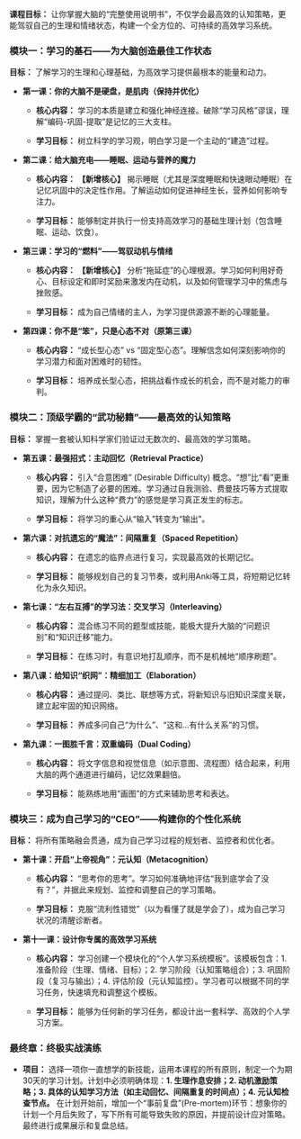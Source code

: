 
**课程目标：** 让你掌握大脑的“完整使用说明书”，不仅学会最高效的认知策略，更能驾驭自己的生理和情绪状态，构建一个全方位的、可持续的高效学习系统。

### 模块一：学习的基石——为大脑创造最佳工作状态

**目标：** 了解学习的生理和心理基础，为高效学习提供最根本的能量和动力。

- **第一课：你的大脑不是硬盘，是肌肉（保持并优化）**
    
    - **核心内容：** 学习的本质是建立和强化神经连接。破除“学习风格”谬误，理解“编码-巩固-提取”是记忆的三大支柱。
        
    - **学习目标：** 树立科学的学习观，明白学习是一个主动的“建造”过程。
        
- **第二课：给大脑充电——睡眠、运动与营养的魔力**
    
    - **核心内容：** **【新增核心】** 揭示睡眠（尤其是深度睡眠和快速眼动睡眠）在记忆巩固中的决定性作用。了解运动如何促进神经生长，营养如何影响专注力。
        
    - **学习目标：** 能够制定并执行一份支持高效学习的基础生理计划（包含睡眠、运动、饮食）。
        
- **第三课：学习的“燃料”——驾驭动机与情绪**
    
    - **核心内容：** **【新增核心】** 分析“拖延症”的心理根源。学习如何利用好奇心、目标设定和即时奖励来激发内在动机，以及如何管理学习中的焦虑与挫败感。
        
    - **学习目标：** 成为自己情绪的主人，为学习提供源源不断的心理能量。
        
- **第四课：你不是“笨”，只是心态不对（原第三课）**
    
    - **核心内容：** “成长型心态” vs “固定型心态”。理解信念如何深刻影响你的学习潜力和面对困难时的韧性。
        
    - **学习目标：** 培养成长型心态，把挑战看作成长的机会，而不是对能力的审判。
        

### 模块二：顶级学霸的“武功秘籍”——最高效的认知策略

**目标：** 掌握一套被认知科学家们验证过无数次的、最高效的学习策略。

- **第五课：最强招式：主动回忆（Retrieval Practice）**
    
    - **核心内容：** 引入“合意困难” (Desirable Difficulty) 概念。“想”比“看”更重要，因为它制造了必要的困难。学习通过自我测验、费曼技巧等方式提取知识，理解为什么这种“费力”的感觉是学习真正发生的标志。
        
    - **学习目标：** 将学习的重心从“输入”转变为“输出”。
        
- **第六课：对抗遗忘的“魔法”：间隔重复（Spaced Repetition）**
    
    - **核心内容：** 在遗忘的临界点进行复习，实现最高效的长期记忆。
        
    - **学习目标：** 能够规划自己的复习节奏，或利用Anki等工具，将短期记忆转化为永久知识。
        
- **第七课：“左右互搏”的学习法：交叉学习（Interleaving）**
    
    - **核心内容：** 混合练习不同的题型或技能，能极大提升大脑的“问题识别”和“知识迁移”能力。
        
    - **学习目标：** 在练习时，有意识地打乱顺序，而不是机械地“顺序刷题”。
        
- **第八课：给知识“织网”：精细加工（Elaboration）**
    
    - **核心内容：** 通过提问、类比、联想等方式，将新知识与旧知识深度关联，建立起牢固的知识网络。
        
    - **学习目标：** 养成多问自己“为什么”、“这和...有什么关系”的习惯。
        
- **第九课：一图胜千言：双重编码（Dual Coding）**
    
    - **核心内容：** 将文字信息和视觉信息（如示意图、流程图）结合起来，利用大脑的两个通道进行编码，记忆效果翻倍。
        
    - **学习目标：** 能熟练地用“画图”的方式来辅助思考和表达。
        

### 模块三：成为自己学习的“CEO”——构建你的个性化系统

**目标：** 将所有策略融会贯通，成为自己学习过程的规划者、监控者和优化者。

- **第十课：开启“上帝视角”：元认知（Metacognition）**
    
    - **核心内容：** “思考你的思考”。学习如何准确地评估“我到底学会了没有？”，并据此来规划、监控和调整自己的学习策略。
        
    - **学习目标：** 克服“流利性错觉”（以为看懂了就是学会了），成为自己学习状况的清醒诊断者。
        
- **第十一课：设计你专属的高效学习系统**
    
    - **核心内容：** 学习创建一个模块化的“个人学习系统模板”。该模板包含：1. 准备阶段（生理、情绪、目标）；2. 学习阶段（认知策略组合）；3. 巩固阶段（复习与输出）；4. 评估阶段（元认知监控）。学习者可以根据不同的学习任务，快速填充和调整这个模板。
        
    - **学习目标：** 能够为任何新的学习任务，都设计出一套科学、高效的个人学习方案。
        

### 最终章：终极实战演练

- **项目：** 选择一项你一直想学的新技能，运用本课程的所有原则，制定一个为期30天的学习计划。计划中必须明确体现：**1. 生理作息安排；2. 动机激励策略；3. 具体的认知学习方法（如主动回忆、间隔重复的时间点）；4. 元认知检查节点。** 在计划开始前，增加一个“事前复盘”(Pre-mortem)环节：想象你的计划一个月后失败了，写下所有可能导致失败的原因，并提前设计应对策略。最终进行成果展示和复盘总结。